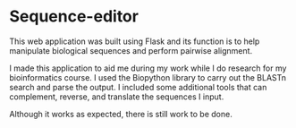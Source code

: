 # Sequence-editor
This web application was built using Flask and its function is to help manipulate biological sequences and perform pairwise alignment.

I made this application to aid me during my work while I do research for my bioinformatics course. I used the Biopython library to carry out the BLASTn search and parse the output. I included some additional tools that can complement, reverse, and translate the sequences I input. 

Although it works as expected, there is still work to be done.
